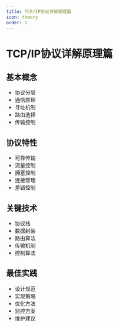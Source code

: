 ```yaml
---
title: TCP/IP协议详解原理篇
icon: theory
order: 1
---
```


# TCP/IP协议详解原理篇

## 基本概念
- 协议分层
- 通信原理
- 寻址机制
- 路由选择
- 传输控制

## 协议特性
- 可靠传输
- 流量控制
- 拥塞控制
- 连接管理
- 差错控制

## 关键技术
- 协议栈
- 数据封装
- 路由算法
- 传输机制
- 控制算法

## 最佳实践
- 设计规范
- 实现策略
- 优化方法
- 监控方案
- 维护建议
